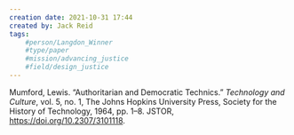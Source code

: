 ```yaml
---
creation date: 2021-10-31 17:44
created by: Jack Reid
tags:
	#person/Langdon_Winner
	#type/paper
	#mission/advancing_justice
	#field/design_justice
---
```


Mumford, Lewis. “Authoritarian and Democratic Technics.” *Technology and Culture*, vol. 5, no. 1, The Johns Hopkins University Press, Society for the History of Technology, 1964, pp. 1–8. JSTOR, https://doi.org/10.2307/3101118.
